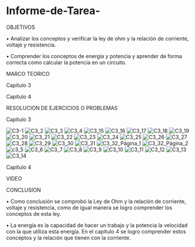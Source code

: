 # Informe-de-Tarea-

OBJETIVOS 

•	Analizar los conceptos y verificar la ley de ohm y la relación de corriente, voltaje y resistencia.

•	Comprender los conceptos de energía y potencia y aprender de forma correcta como calcular la potencia en un circuito.  

MARCO TEORICO 

Capítulo 3 

Capítulo 4

RESOLUCION DE EJERCICIOS O PROBLEMAS

Capítulo 3

![C3-1](https://user-images.githubusercontent.com/93209004/142342030-b0835c66-2076-49f2-8b73-eb69f0e1c0cb.png)
![C3_2](https://user-images.githubusercontent.com/93209004/142342056-579b690f-14ef-41d4-b4b7-1705bad65358.png)
![C3_3](https://user-images.githubusercontent.com/93209004/142342060-9ef5f03c-f964-400e-b0ac-b591373ad04b.png)
![C3_4](https://user-images.githubusercontent.com/93209004/142342063-d4a159f8-4697-4f80-8769-d0e9df12a3e9.png)
![C3_15](https://user-images.githubusercontent.com/93209004/142342098-d0330b0d-dd0c-4615-b1a7-04d92bb77f39.png)
![C3_16](https://user-images.githubusercontent.com/93209004/142342101-93b42aa2-4dcd-4166-83f8-d5f436a3a480.png)
![C3_17](https://user-images.githubusercontent.com/93209004/142342103-b7c67188-cdac-4d6f-8fec-b88c6b458dc5.png)
![C3_18](https://user-images.githubusercontent.com/93209004/142342104-6eef3bb1-2132-4dd4-8b83-98c266fae210.png)
![C3_19](https://user-images.githubusercontent.com/93209004/142342105-3eca2d54-a03f-40d1-a7f3-90e9d83097fd.png)
![C3_20](https://user-images.githubusercontent.com/93209004/142342108-910fbb91-d320-453c-afa5-e0426dd0ddb2.png)
![C3_21](https://user-images.githubusercontent.com/93209004/142342109-af6b28f0-fd91-4859-9b7d-6e90f92ee061.png)
![C3_22](https://user-images.githubusercontent.com/93209004/142342111-68b0fb66-eb9b-443b-8757-b6f5d315e22d.png)
![C3_23](https://user-images.githubusercontent.com/93209004/142342114-8de4c28d-a9b2-46bb-8dd0-b49a8a2b87d7.png)
![C3_24](https://user-images.githubusercontent.com/93209004/142342116-0e537489-186d-4dba-8bcb-564e7ca1f33f.png)
![C3_25](https://user-images.githubusercontent.com/93209004/142342117-5db64382-aec2-43e7-a68e-8554a231282d.png)
![C3_26](https://user-images.githubusercontent.com/93209004/142342118-8a09ff8f-0cbe-4803-a9fa-a46baaea5e4c.png)
![C3_27](https://user-images.githubusercontent.com/93209004/142342120-c0b3b901-e13e-4f9b-b2ff-f34f5e1dce7b.png)
![C3_28](https://user-images.githubusercontent.com/93209004/142342121-b8960c0f-78dc-4f58-967a-0ed8e18a7c80.png)
![C3_29](https://user-images.githubusercontent.com/93209004/142342122-dedd15ea-b0c3-4bdb-b555-eb83ab46623b.png)
![C3_30](https://user-images.githubusercontent.com/93209004/142342125-271e8eda-26ce-4f83-bfc8-98601159abe2.png)
![C3_31](https://user-images.githubusercontent.com/93209004/142342127-fec616c1-bad5-4d6c-9fee-d9239de18136.png)
![C3_32_Página_1](https://user-images.githubusercontent.com/93209004/142342130-832cdaba-6617-4dac-a5cd-82af399a7828.jpg)
![C3_32_Página_2](https://user-images.githubusercontent.com/93209004/142342135-bc082a5c-65da-483b-8ce9-ac7196f1271d.jpg)
![c3_5](https://user-images.githubusercontent.com/93209004/142342136-2f660455-147b-4d32-a0f8-5655781f29b6.png)
![C3_6](https://user-images.githubusercontent.com/93209004/142342137-d4cd4ced-22d8-4a4d-becb-61c13e663e9c.png)
![C3_7](https://user-images.githubusercontent.com/93209004/142342139-cb6a495c-718d-4a7e-9539-9ff61f324f9e.png)
![C3_8](https://user-images.githubusercontent.com/93209004/142342141-17433427-3def-43e8-85cb-27422d089f00.png)
![C3_9](https://user-images.githubusercontent.com/93209004/142342143-550faee0-7bba-47bc-a43b-5eba106b2691.png)
![C3_10](https://user-images.githubusercontent.com/93209004/142342144-232c8a66-a7fd-4bf2-b594-8bb67d143949.png)
![C3_11](https://user-images.githubusercontent.com/93209004/142342145-94b03da7-5efb-4cbb-8b41-1c8f3110de0f.png)
![C3_12](https://user-images.githubusercontent.com/93209004/142342146-b1d8bdb0-d77b-481a-adba-75cf936e1a62.png)
![C3_13](https://user-images.githubusercontent.com/93209004/142342149-9d6cb6ce-0460-469c-9581-4ff165dd8e57.png)
![C3_14](https://user-images.githubusercontent.com/93209004/142342151-bd716bca-bc6d-4444-8aba-895a4de746c1.png)

Capítulo 4

VIDEO 

CONCLUSION

•	Como conclusión se comprobó la Ley de Ohm y la relación de corriente, voltaje y resistencia, como de igual manera se logro comprender los conceptos de esta ley. 

•	La energía es la capacidad de hacer un trabajo y la potencia la velocidad con la que utiliza esta energía. En el capitulo 4 se logro comprender estos conceptos y la relación que tienen con la corriente.  
